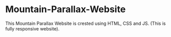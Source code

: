 # Mountain-Parallax-Website
This Mountain Parallax Website is crested using HTML, CSS and JS. (This is fully responsive website).
